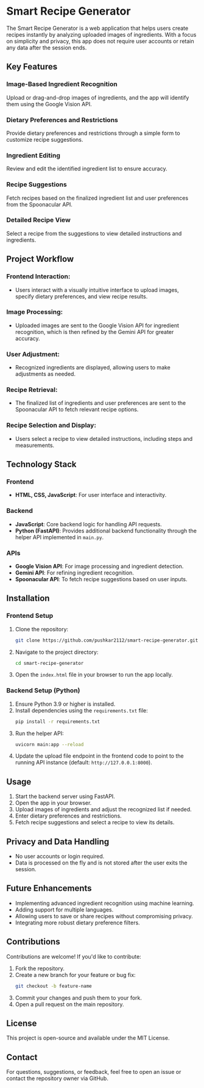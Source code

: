 # Smart Recipe Generator

The Smart Recipe Generator is a web application that helps users create recipes instantly by analyzing uploaded images of ingredients. With a focus on simplicity and privacy, this app does not require user accounts or retain any data after the session ends.

## Key Features

### Image-Based Ingredient Recognition
Upload or drag-and-drop images of ingredients, and the app will identify them using the Google Vision API.

### Dietary Preferences and Restrictions
Provide dietary preferences and restrictions through a simple form to customize recipe suggestions.

### Ingredient Editing
Review and edit the identified ingredient list to ensure accuracy.

### Recipe Suggestions
Fetch recipes based on the finalized ingredient list and user preferences from the Spoonacular API.

### Detailed Recipe View
Select a recipe from the suggestions to view detailed instructions and ingredients.

## Project Workflow

### Frontend Interaction:
- Users interact with a visually intuitive interface to upload images, specify dietary preferences, and view recipe results.

### Image Processing:
- Uploaded images are sent to the Google Vision API for ingredient recognition, which is then refined by the Gemini API for greater accuracy.

### User Adjustment:
- Recognized ingredients are displayed, allowing users to make adjustments as needed.

### Recipe Retrieval:
- The finalized list of ingredients and user preferences are sent to the Spoonacular API to fetch relevant recipe options.

### Recipe Selection and Display:
- Users select a recipe to view detailed instructions, including steps and measurements.

## Technology Stack

### Frontend
- **HTML, CSS, JavaScript**: For user interface and interactivity.

### Backend
- **JavaScript**: Core backend logic for handling API requests.
- **Python (FastAPI)**: Provides additional backend functionality through the helper API implemented in `main.py`.

### APIs
- **Google Vision API**: For image processing and ingredient detection.
- **Gemini API**: For refining ingredient recognition.
- **Spoonacular API**: To fetch recipe suggestions based on user inputs.

## Installation

### Frontend Setup
1. Clone the repository:
    ```bash
    git clone https://github.com/pushkar2112/smart-recipe-generator.git
    ```
2. Navigate to the project directory:
    ```bash
    cd smart-recipe-generator
    ```
3. Open the `index.html` file in your browser to run the app locally.

### Backend Setup (Python)
1. Ensure Python 3.9 or higher is installed.
2. Install dependencies using the `requirements.txt` file:
    ```bash
    pip install -r requirements.txt
    ```
3. Run the helper API:
    ```bash
    uvicorn main:app --reload
    ```
4. Update the upload file endpoint in the frontend code to point to the running API instance (default: `http://127.0.0.1:8000`).

## Usage
1. Start the backend server using FastAPI.
2. Open the app in your browser.
3. Upload images of ingredients and adjust the recognized list if needed.
4. Enter dietary preferences and restrictions.
5. Fetch recipe suggestions and select a recipe to view its details.

## Privacy and Data Handling
- No user accounts or login required.
- Data is processed on the fly and is not stored after the user exits the session.

## Future Enhancements
- Implementing advanced ingredient recognition using machine learning.
- Adding support for multiple languages.
- Allowing users to save or share recipes without compromising privacy.
- Integrating more robust dietary preference filters.

## Contributions
Contributions are welcome! If you'd like to contribute:
1. Fork the repository.
2. Create a new branch for your feature or bug fix:
    ```bash
    git checkout -b feature-name
    ```
3. Commit your changes and push them to your fork.
4. Open a pull request on the main repository.

## License
This project is open-source and available under the MIT License.

## Contact
For questions, suggestions, or feedback, feel free to open an issue or contact the repository owner via GitHub.
